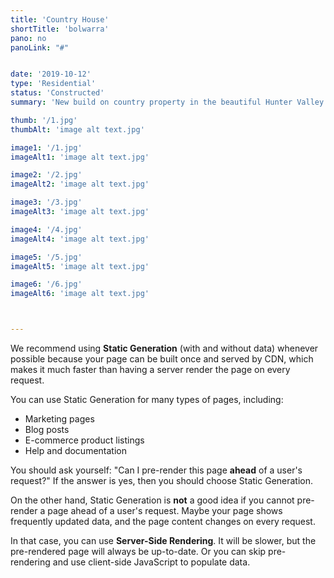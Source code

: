 ```yaml
---
title: 'Country House'
shortTitle: 'bolwarra'
pano: no
panoLink: "#"


date: '2019-10-12'
type: 'Residential'
status: 'Constructed'
summary: 'New build on country property in the beautiful Hunter Valley.'

thumb: '/1.jpg'
thumbAlt: 'image alt text.jpg'

image1: '/1.jpg'
imageAlt1: 'image alt text.jpg'

image2: '/2.jpg'
imageAlt2: 'image alt text.jpg'

image3: '/3.jpg'
imageAlt3: 'image alt text.jpg'

image4: '/4.jpg'
imageAlt4: 'image alt text.jpg'

image5: '/5.jpg'
imageAlt5: 'image alt text.jpg'

image6: '/6.jpg'
imageAlt6: 'image alt text.jpg'



---
```


We recommend using **Static Generation** (with and without data) whenever possible because your page can be built once and served by CDN, which makes it much faster than having a server render the page on every request.

You can use Static Generation for many types of pages, including:

- Marketing pages
- Blog posts
- E-commerce product listings
- Help and documentation

You should ask yourself: "Can I pre-render this page **ahead** of a user's request?" If the answer is yes, then you should choose Static Generation.

On the other hand, Static Generation is **not** a good idea if you cannot pre-render a page ahead of a user's request. Maybe your page shows frequently updated data, and the page content changes on every request.

In that case, you can use **Server-Side Rendering**. It will be slower, but the pre-rendered page will always be up-to-date. Or you can skip pre-rendering and use client-side JavaScript to populate data.
